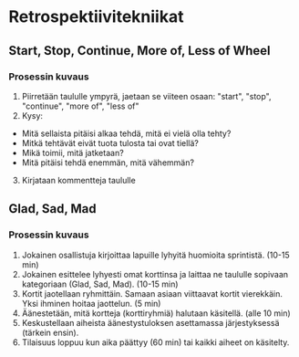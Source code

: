 # Retrospektiivitekniikat

## Start, Stop, Continue, More of, Less of Wheel

### Prosessin kuvaus
1. Piirretään taululle ympyrä, jaetaan se viiteen osaan: "start", "stop", "continue", "more of", "less of"
2. Kysy: 
- Mitä sellaista pitäisi alkaa tehdä, mitä ei vielä olla tehty?
- Mitkä tehtävät eivät tuota tulosta tai ovat tiellä?
- Mikä toimii, mitä jatketaan?
- Mitä pitäisi tehdä enemmän, mitä vähemmän?

3. Kirjataan kommentteja taululle


## Glad, Sad, Mad

### Prosessin kuvaus
1. Jokainen osallistuja kirjoittaa lapuille lyhyitä huomioita sprintistä. (10-15 min)
2. Jokainen esittelee lyhyesti omat korttinsa ja laittaa ne taululle sopivaan kategoriaan (Glad, Sad, Mad). (10-15 min)
3. Kortit jaotellaan ryhmittäin. Samaan asiaan viittaavat kortit vierekkäin. Yksi ihminen hoitaa jaottelun. (5 min)
4. Äänestetään, mitä kortteja (korttiryhmiä) halutaan käsitellä. (alle 10 min)
5. Keskustellaan aiheista äänestystuloksen asettamassa järjestyksessä (tärkein ensin). 
6. Tilaisuus loppuu kun aika päättyy (60 min) tai kaikki aiheet on käsitelty.